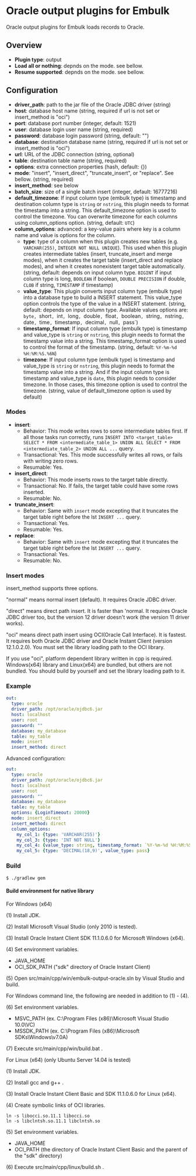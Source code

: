 # Oracle output plugins for Embulk

Oracle output plugins for Embulk loads records to Oracle.

## Overview

* **Plugin type**: output
* **Load all or nothing**: depnds on the mode. see bellow.
* **Resume supported**: depnds on the mode. see bellow.

## Configuration

- **driver_path**: path to the jar file of the Oracle JDBC driver (string)
- **host**: database host name (string, required if url is not set or insert_method is "oci")
- **port**: database port number (integer, default: 1521)
- **user**: database login user name (string, required)
- **password**: database login password (string, default: "")
- **database**: destination database name (string, required if url is not set or insert_method is "oci")
- **url**: URL of the JDBC connection (string, optional)
- **table**: destination table name (string, required)
- **options**: extra connection properties (hash, default: {})
- **mode**: "insert", "insert_direct", "truncate_insert", or "replace". See bellow. (string, required)
- **insert_method**: see below
- **batch_size**: size of a single batch insert (integer, default: 16777216)
- **default_timezone**: If input column type (embulk type) is timestamp and destination column type is `string` or `nstring`, this plugin needs to format the timestamp into a string. This default_timezone option is used to control the timezone. You can overwrite timezone for each columns using column_options option. (string, default: `UTC`)
- **column_options**: advanced: a key-value pairs where key is a column name and value is options for the column.
  - **type**: type of a column when this plugin creates new tables (e.g. `VARCHAR(255)`, `INTEGER NOT NULL UNIQUE`). This used when this plugin creates intermediate tables (insert, truncate_insert and merge modes), when it creates the target table (insert_direct and replace modes), and when it creates nonexistent target table automatically. (string, default: depends on input column type. `BIGINT` if input column type is long, `BOOLEAN` if boolean, `DOUBLE PRECISION` if double, `CLOB` if string, `TIMESTAMP` if timestamp)
  - **value_type**: This plugin converts input column type (embulk type) into a database type to build a INSERT statement. This value_type option controls the type of the value in a INSERT statement. (string, default: depends on input column type. Available values options are: `byte, `short`, `int`, `long`, `double`, `float`, `boolean`, `string`, `nstring`, `date`, `time`, `timestamp`, `decimal`, `null`, `pass`)
  - **timestamp_format**: If input column type (embulk type) is timestamp and value_type is `string` or `nstring`, this plugin needs to format the timestamp value into a string. This timestamp_format option is used to control the format of the timestamp. (string, default: `%Y-%m-%d %H:%M:%S.%6N`)
  - **timezone**: If input column type (embulk type) is timestamp and value_type is `string` or `nstring`, this plugin needs to format the timestamp value into a string. And if the input column type is timestamp and value_type is `date`, this plugin needs to consider timezone. In those cases, this timezone option is used to control the timezone. (string, value of default_timezone option is used by default)

### Modes

* **insert**:
  * Behavior: This mode writes rows to some intermediate tables first. If all those tasks run correctly, runs `INSERT INTO <target_table> SELECT * FROM <intermediate_table_1> UNION ALL SELECT * FROM <intermediate_table_2> UNION ALL ...` query.
  * Transactional: Yes. This mode successfully writes all rows, or fails with writing zero rows.
  * Resumable: Yes.
* **insert_direct**:
  * Behavior: This mode inserts rows to the target table directly.
  * Transactional: No. If fails, the target table could have some rows inserted.
  * Resumable: No.
* **truncate_insert**:
  * Behavior: Same with `insert` mode excepting that it truncates the target table right before the lst `INSERT ...` query.
  * Transactional: Yes.
  * Resumable: Yes.
* **replace**:
  * Behavior: Same with `insert` mode excepting that it truncates the target table right before the lst `INSERT ...` query.
  * Transactional: Yes.
  * Resumable: No.

### Insert modes

insert_method supports three options.

"normal" means normal insert (default). It requires Oracle JDBC driver.

"direct" means direct path insert. It is faster than 'normal.
It requires Oracle JDBC driver too, but the version 12 driver doesn't work (the version 11 driver works).

"oci" means direct path insert using OCI(Oracle Call Interface). It is fastest.
It requires both Oracle JDBC driver and Oracle Instant Client (version 12.1.0.2.0).
You must set the library loading path to the OCI library.

If you use "oci", platform dependent library written in cpp is required.
Windows(x64) library and Linux(x64) are bundled, but others are not bundled.
You should build by yourself and set the library loading path to it.

### Example

```yaml
out:
  type: oracle
  driver_path: /opt/oracle/ojdbc6.jar
  host: localhost
  user: root
  password: ""
  database: my_database
  table: my_table
  mode: insert
  insert_method: direct
```

Advanced configuration:

```yaml
out:
  type: oracle
  driver_path: /opt/oracle/ojdbc6.jar
  host: localhost
  user: root
  password: ""
  database: my_database
  table: my_table
  options: {LoginTimeout: 20000}
  mode: insert_direct
  insert_method: direct
  column_options:
    my_col_1: {type: 'VARCHAR(255)'}
    my_col_3: {type: 'INT NOT NULL'}
    my_col_4: {value_type: string, timestamp_format: `%Y-%m-%d %H:%M:%S %z`, timezone: '-0700'}
    my_col_5: {type: 'DECIMAL(18,9)', value_type: pass}
```

### Build

```
$ ./gradlew gem
```

#### Build environment for native library

For Windows (x64)

(1) Install JDK.

(2) Install Microsoft Visual Studio (only 2010 is tested).

(3) Install Oracle Instant Client SDK 11.1.0.6.0 for Microsoft Windows (x64).

(4) Set environment variables.

* JAVA_HOME
* OCI\_SDK_PATH ("sdk" directory of Oracle Instant Client)

(5) Open src/main/cpp/win/embulk-output-oracle.sln by Visual Studio and build.

For Windows command line, the following are needed in addition to (1) - (4).

(6) Set environment variables.

* MSVC_PATH (ex. C:\Program Files (x86)\Microsoft Visual Studio 10.0\VC)
* MSSDK_PATH (ex. C:\Program Files (x86)\Microsoft SDKs\Windows\v7.0A)

(7) Execute src/main/cpp/win/build.bat .


For Linux (x64) (only Ubuntu Server 14.04 is tested)

(1) Install JDK.

(2) Install gcc and g++ .

(3) Install Oracle Instant Client Basic and SDK 11.1.0.6.0 for Linux (x64).

(4) Create symbolic links of OCI libraries.

    ln -s libocci.so.11.1 libocci.so
    ln -s libclntsh.so.11.1 libclntsh.so

(5) Set environment variables.

* JAVA_HOME
* OCI_PATH (the directory of Oracle Instant Client Basic and the parent of the "sdk" directory)

(6) Execute src/main/cpp/linux/build.sh .
